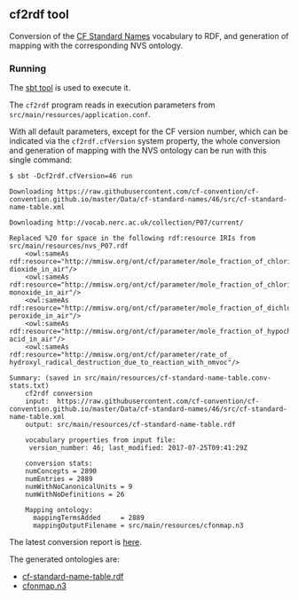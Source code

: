 ## cf2rdf tool ##

Conversion of the [CF Standard Names](http://cfconventions.org/documents.html) 
vocabulary to RDF,
and generation of mapping with the corresponding NVS ontology. 


### Running ###

The [sbt tool](http://www.scala-sbt.org/download.html) is used to execute it.

The `cf2rdf` program reads in execution parameters from `src/main/resources/application.conf`.

With all default parameters, except for the CF version number, which 
can be indicated via the `cf2rdf.cfVersion` system property, 
the whole conversion and generation of mapping with the NVS ontology
can be run with this single command:

```shell
$ sbt -Dcf2rdf.cfVersion=46 run

Downloading https://raw.githubusercontent.com/cf-convention/cf-convention.github.io/master/Data/cf-standard-names/46/src/cf-standard-name-table.xml

Downloading http://vocab.nerc.ac.uk/collection/P07/current/

Replaced %20 for space in the following rdf:resource IRIs from src/main/resources/nvs_P07.rdf
	<owl:sameAs rdf:resource="http://mmisw.org/ont/cf/parameter/mole_fraction_of_chlorine dioxide_in_air"/>
	<owl:sameAs rdf:resource="http://mmisw.org/ont/cf/parameter/mole_fraction_of_chlorine monoxide_in_air"/>
	<owl:sameAs rdf:resource="http://mmisw.org/ont/cf/parameter/mole_fraction_of_dichlorine peroxide_in_air"/>
	<owl:sameAs rdf:resource="http://mmisw.org/ont/cf/parameter/mole_fraction_of_hypochlorous acid_in_air"/>
	<owl:sameAs rdf:resource="http://mmisw.org/ont/cf/parameter/rate_of_ hydroxyl_radical_destruction_due_to_reaction_with_nmvoc"/>

Summary: (saved in src/main/resources/cf-standard-name-table.conv-stats.txt)
	cf2rdf conversion
	input:  https://raw.githubusercontent.com/cf-convention/cf-convention.github.io/master/Data/cf-standard-names/46/src/cf-standard-name-table.xml
	output: src/main/resources/cf-standard-name-table.rdf

	vocabulary properties from input file:
	 version_number: 46; last_modified: 2017-07-25T09:41:29Z

	conversion stats:
	numConcepts = 2890
	numEntries = 2889
	numWithNoCanonicalUnits = 9
	numWithNoDefinitions = 26

	Mapping ontology:
	  mappingTermsAdded     = 2889
	  mappingOutputFilename = src/main/resources/cfonmap.n3
```

The latest conversion report is [here](src/main/resources/cf-standard-name-table.conv-stats.txt).

The generated ontologies are:
- [cf-standard-name-table.rdf](src/main/resources/cf-standard-name-table.rdf)
- [cfonmap.n3](src/main/resources/cfonmap.n3)


